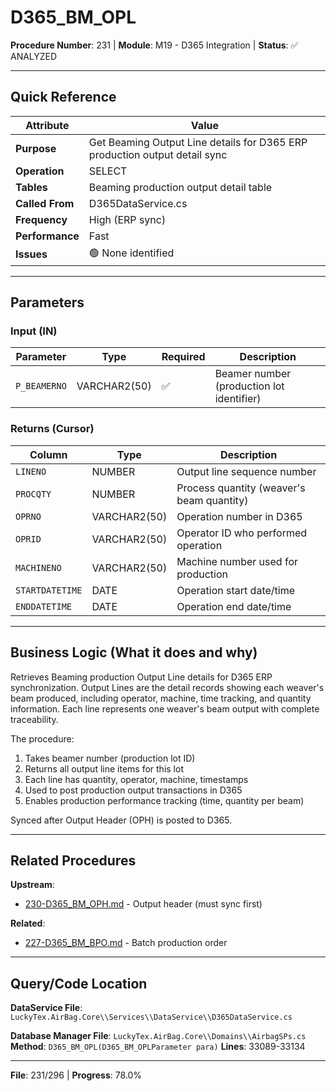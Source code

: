 # D365_BM_OPL

**Procedure Number**: 231 | **Module**: M19 - D365 Integration | **Status**: ✅ ANALYZED

---

## Quick Reference

| Attribute | Value |
|-----------|-------|
| **Purpose** | Get Beaming Output Line details for D365 ERP production output detail sync |
| **Operation** | SELECT |
| **Tables** | Beaming production output detail table |
| **Called From** | D365DataService.cs |
| **Frequency** | High (ERP sync) |
| **Performance** | Fast |
| **Issues** | 🟢 None identified |

---

## Parameters

### Input (IN)

| Parameter | Type | Required | Description |
|-----------|------|----------|-------------|
| `P_BEAMERNO` | VARCHAR2(50) | ✅ | Beamer number (production lot identifier) |

### Returns (Cursor)

| Column | Type | Description |
|--------|------|-------------|
| `LINENO` | NUMBER | Output line sequence number |
| `PROCQTY` | NUMBER | Process quantity (weaver's beam quantity) |
| `OPRNO` | VARCHAR2(50) | Operation number in D365 |
| `OPRID` | VARCHAR2(50) | Operator ID who performed operation |
| `MACHINENO` | VARCHAR2(50) | Machine number used for production |
| `STARTDATETIME` | DATE | Operation start date/time |
| `ENDDATETIME` | DATE | Operation end date/time |

---

## Business Logic (What it does and why)

Retrieves Beaming production Output Line details for D365 ERP synchronization. Output Lines are the detail records showing each weaver's beam produced, including operator, machine, time tracking, and quantity information. Each line represents one weaver's beam output with complete traceability.

The procedure:
1. Takes beamer number (production lot ID)
2. Returns all output line items for this lot
3. Each line has quantity, operator, machine, timestamps
4. Used to post production output transactions in D365
5. Enables production performance tracking (time, quantity per beam)

Synced after Output Header (OPH) is posted to D365.

---

## Related Procedures

**Upstream**:
- [230-D365_BM_OPH.md](./230-D365_BM_OPH.md) - Output header (must sync first)

**Related**:
- [227-D365_BM_BPO.md](./227-D365_BM_BPO.md) - Batch production order

---

## Query/Code Location

**DataService File**: `LuckyTex.AirBag.Core\\Services\\DataService\\D365DataService.cs`

**Database Manager File**: `LuckyTex.AirBag.Core\\Domains\\AirbagSPs.cs`
**Method**: `D365_BM_OPL(D365_BM_OPLParameter para)`
**Lines**: 33089-33134

---

**File**: 231/296 | **Progress**: 78.0%
